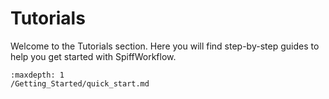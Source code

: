 # Tutorials

Welcome to the Tutorials section. Here you will find step-by-step guides to help you get started with SpiffWorkflow.

```{toctree}
:maxdepth: 1
/Getting_Started/quick_start.md
```

